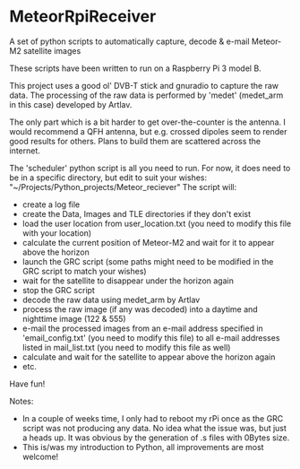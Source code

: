 # MeteorRpiReceiver
A set of python scripts to automatically capture, decode &amp; e-mail Meteor-M2 satellite images

These scripts have been written to run on a Raspberry Pi 3 model B.

This project uses a good ol' DVB-T stick and gnuradio to capture the raw data. The processing of the raw data is performed by 'medet' (medet_arm in this case) developed by Artlav.

The only part which is a bit harder to get over-the-counter is the antenna. I would recommend a QFH antenna, but e.g. crossed dipoles seem to render good results for others. Plans to build them are scattered across the internet.

The 'scheduler' python script is all you need to run. For now, it does need to be in a specific directory, but edit to suit your wishes:
"~/Projects/Python_projects/Meteor_reciever"
The script will:
- create a log file
- create the Data, Images and TLE directories if they don't exist
- load the user location from user_location.txt (you need to modify this file with your location)
- calculate the current position of Meteor-M2 and wait for it to appear above the horizon
- launch the GRC script (some paths might need to be modified in the GRC script to match your wishes)
- wait for the satellite to disappear under the horizon again
- stop the GRC script
- decode the raw data using medet_arm by Artlav
- process the raw image (if any was decoded) into a daytime and nighttime image (122 & 555)
- e-mail the processed images from an e-mail address specified in 'email_config.txt' (you need to modify this file)
  to all e-mail addresses listed in mail_list.txt (you need to modify this file as well)
- calculate and wait for the satellite to appear above the horizon again
- etc.

Have fun!

Notes: 
- In a couple of weeks time, I only had to reboot my rPi once as the GRC script was not producing any data. No idea what the issue was, but just a heads up. It was obvious by the generation of .s files with 0Bytes size.
- This is/was my introduction to Python, all improvements are most welcome!
